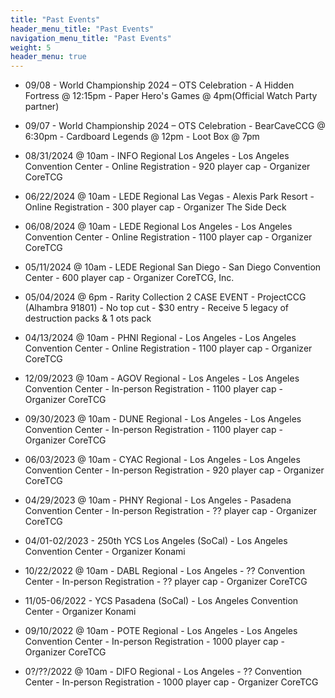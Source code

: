 ```yaml
---
title: "Past Events"
header_menu_title: "Past Events"
navigation_menu_title: "Past Events"
weight: 5
header_menu: true
---
```


- 09/08 - World Championship 2024 – OTS Celebration - A Hidden Fortress @ 12:15pm - Paper Hero's Games @ 4pm(Official Watch Party partner)

- 09/07 - World Championship 2024 – OTS Celebration - BearCaveCCG @ 6:30pm - Cardboard Legends @ 12pm - Loot Box @ 7pm

- 08/31/2024 @ 10am - INFO Regional Los Angeles - Los Angeles Convention Center - Online Registration - 920 player cap - Organizer CoreTCG

- 06/22/2024 @ 10am - LEDE Regional Las Vegas - Alexis Park Resort - Online Registration - 300 player cap - Organizer The Side Deck

- 06/08/2024 @ 10am - LEDE Regional Los Angeles - Los Angeles Convention Center - Online Registration - 1100 player cap - Organizer CoreTCG

- 05/11/2024 @ 10am - LEDE Regional San Diego - San Diego Convention Center - 600 player cap - Organizer CoreTCG, Inc.

- 05/04/2024 @ 6pm - Rarity Collection 2 CASE EVENT - ProjectCCG (Alhambra 91801) - No top cut - $30 entry - Receive 5 legacy of destruction packs & 1 ots pack

- 04/13/2024 @ 10am - PHNI Regional - Los Angeles - Los Angeles Convention Center - Online Registration - 1100 player cap - Organizer CoreTCG

- 12/09/2023 @ 10am - AGOV Regional - Los Angeles - Los Angeles Convention Center - In-person Registration - 1100 player cap - Organizer CoreTCG

- 09/30/2023 @ 10am - DUNE Regional - Los Angeles - Los Angeles Convention Center - In-person Registration - 1100 player cap - Organizer CoreTCG

- 06/03/2023 @ 10am - CYAC Regional - Los Angeles - Los Angeles Convention Center - In-person Registration - 920 player cap - Organizer CoreTCG

- 04/29/2023 @ 10am - PHNY Regional - Los Angeles - Pasadena Convention Center - In-person Registration - ?? player cap - Organizer CoreTCG

- 04/01-02/2023 - 250th YCS Los Angeles (SoCal) - Los Angeles Convention Center - Organizer Konami

- 10/22/2022 @ 10am - DABL Regional - Los Angeles - ?? Convention Center - In-person Registration - ?? player cap - Organizer CoreTCG

- 11/05-06/2022 - YCS Pasadena (SoCal) - Los Angeles Convention Center - Organizer Konami

- 09/10/2022 @ 10am - POTE Regional - Los Angeles - Los Angeles Convention Center - In-person Registration - 1000 player cap - Organizer CoreTCG

- 0?/??/2022 @ 10am - DIFO Regional - Los Angeles - ?? Convention Center - In-person Registration - 1000 player cap - Organizer CoreTCG

<!--0 LA REgional LEDE
1 LEDE Case Tourny #1-->